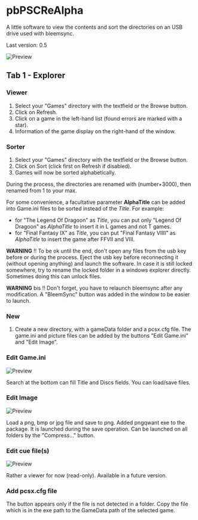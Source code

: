 # pbPSCReAlpha

A little software to view the contents and sort the directories on an USB drive used with bleemsync.

Last version: 0.5

![Preview](https://i.imgur.com/ZRmWp63.png)

## Tab 1 - Explorer

### Viewer
1. Select your "Games" directory with the textfield or the Browse button.
2. Click on Refresh.
3. Click on a game in the left-hand list (found errors are marked with a star).
4. Information of the game display on the right-hand of the window.

### Sorter
1. Select your "Games" directory with the textfield or the Browse button.
2. Click on Sort (click first on Refresh if disabled).
3. Games will now be sorted alphabetically.

During the process, the directories are renamed with (number+3000), then renamed from 1 to your max.

For some convenience, a facultative parameter **AlphaTitle** can be added into Game.ini files to be sorted instead of the *Title*.
For example:
* for "The Legend Of Dragoon" as *Title*, you can put only "Legend Of Dragoon" as *AlphaTitle* to insert it in L games and not T games.
* for "Final Fantasy IX" as *Title*, you can put "Final Fantasy VIIII" as *AlphaTitle* to insert the game after FFVII and VIII.

**WARNING** !! To be ok until the end, don't open any files from the usb key before or during the process.
Eject the usb key before reconnecting it (without opening anything) and launch the software.
In case it is still locked somewhere, try to rename the locked folder in a windows explorer directly. Sometimes doing this can unlock files.

**WARNING** bis !! Don't forget, you have to relaunch bleemsync after any modification. A "BleemSync" button was added in the window to be easier to launch.

### New
1. Create a new directory, with a gameData folder and a pcsx.cfg file. The game.ini and picture files can be added by the buttons "Edit Game.ini" and "Edit Image".

### Edit Game.ini
![Preview](https://i.imgur.com/S9ZlsvP.png)

Search at the bottom can fill Title and Discs fields. You can load/save files.

### Edit Image
![Preview](https://i.imgur.com/QIC1BVA.png)

Load a png, bmp or jpg file and save to png.
Added pngqwant exe to the package. It is launched during the save operation. Can be launched on all folders by the "Compress..." button.

### Edit cue file(s)
![Preview](https://i.imgur.com/hEp7sSC.png)

Rather a viewer for now (read-only). Available in a future version.

### Add pcsx.cfg file
The button appears only if the file is not detected in a folder. Copy the file which is in the exe path to the GameData path of the selected game.